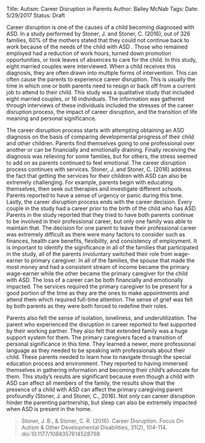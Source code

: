 Title: Autism: Career Disruption in Parents
Author: Bailey McNab
Tags: 
Date: 5/29/2017
Status: Draft


Career disruption is one of the causes of a child becoming diagnosed with ASD. In a study performed by Stoner, J. and Stoner, C. (2016), out of 326 families, 60% of the mothers stated that they could not continue back to work because of the needs of the child with ASD . Those who remained employed had a reduction of work hours, turned down promotion opportunities, or took leaves of absences to care for the child. In this study, eight married couples were interviewed. When a child receives this diagnosis, they are often drawn into multiple forms of intervention. This can often cause the parents to experience career disruption. This is usually the time in which one or both parents need to resign or back off from a current job to attend to their child. This study was a qualitative study that included eight married couples, or 16 individuals. The information was gathered through interviews of these individuals included the stresses of the career disruption process, the impact of career disruption, and the transition of life meaning and personal significance. 

The career disruption process starts with attempting obtaining an ASD diagnosis on the basis of comparing developmental progress of their child and other children. Parents find themselves going to one professional over another or can be financially and emotionally draining. Finally receiving the diagnosis was relieving for some families, but for others, the stress seemed to add on as parents continued to feel emotional. The career disruption process continues with services. Stoner, J. and Stoner, C. (2016) address the fact that getting the services for their children with ASD can also be extremely challenging. For example, parents begin with educating themselves, then seek out therapies and investigate different schools. Parents reported to have a sense of urgency or panic during this time. Lastly, the career disruption process ends with the career decision. Every couple in the study had a career prior to the birth of the child who has ASD. Parents in the study reported that they tried to have both parents continue to be involved in their professional career, but only one family was able to maintain that. The decision for one parent to leave their professional career was extremely difficult as there were many factors to consider such as finances, health care benefits, flexibility, and consistency of employment. It is important to identify the significance in all of the families that participated in the study, all of the parents involuntary switched their role from wage-earner to primary caregiver. In all of the families, the spouse that made the most money and had a consistent stream of income became the primary wage-earner while the other became the primary caregiver for the child with ASD. The loss of a career can be both financially and emotionally impacted. The services required the primary caregiver to be present for a good portion of the time as they are the ones to make appointments and attend them which required full-time attention. The sense of grief was felt by both parents as they were both forced to redefine their roles.

Parents also felt the sense of isolation, loneliness, and underutilization. The parent who experienced the disruption in career reported to feel supported by their working partner. They also felt that extended family was a huge support system for them. The primary caregivers faced a transition of personal significance in this time. They learned a newer, more professional language as they needed to be speaking with professionals about their child. These parents needed to learn how to navigate through the special education process and environment. They reported to having immersed themselves in gathering information and becoming their child’s advocate for them. This study’s results are significant because even though a child with ASD can affect all members of the family, the results show that the presence of a child with ASD can affect the primary caregiving parent profoundly (Stoner, J. and Stoner, C., 2016). Not only can career disruption hinder the parenting partnership, but sleep can also be extremely impacted when ASD is present in the home. 

> Stoner, J. B., & Stoner, C. R. (2016). Career Disruption. Focus On Autism & Other 	Developmental Disabilities, 31(2), 104-114. doi:10.1177/1088357614528798
